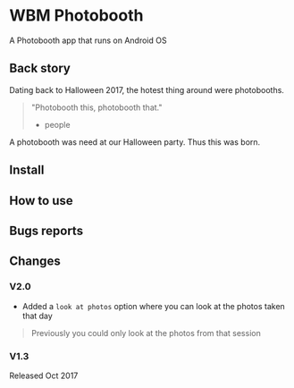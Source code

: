 # WBM Photobooth

A Photobooth app that runs on Android OS

## Back story

Dating back to Halloween 2017, the hotest thing around were photobooths. 

> "Photobooth this, photobooth that."
> - people

A photobooth was need at our Halloween party. Thus this was born.

## Install

## How to use

## Bugs reports

## Changes

### V2.0

- Added a `look at photos` option where you can look at the photos taken that day
> Previously you could only look at the photos from that session

### V1.3

Released Oct 2017